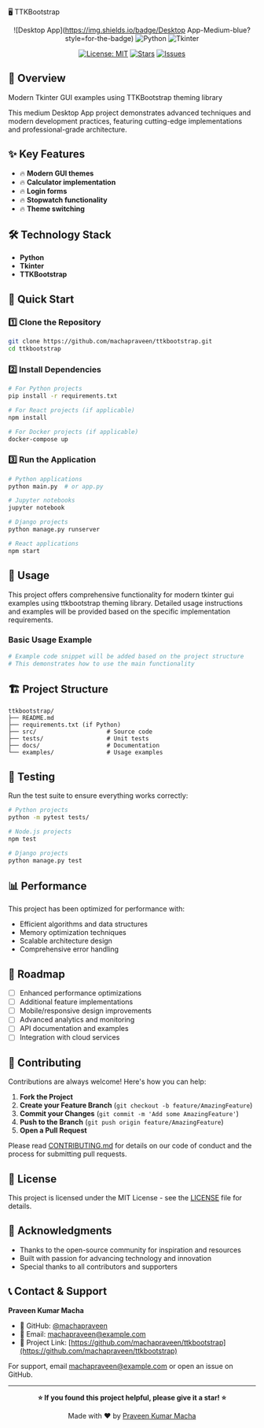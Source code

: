 🖥️ TTKBootstrap

<div align="center">

![Desktop App](https://img.shields.io/badge/Desktop App-Medium-blue?style=for-the-badge)
![Python](https://img.shields.io/badge/Python-3776AB?style=for-the-badge&logo=python&logoColor=white)
![Tkinter](https://img.shields.io/badge/Tkinter-0078D4?style=for-the-badge&logo=python&logoColor=white)

[![License: MIT](https://img.shields.io/badge/License-MIT-yellow.svg?style=for-the-badge)](https://opensource.org/licenses/MIT)
[![Stars](https://img.shields.io/github/stars/machapraveen/ttkbootstrap?style=for-the-badge)](https://github.com/machapraveen/ttkbootstrap/stargazers)
[![Issues](https://img.shields.io/github/issues/machapraveen/ttkbootstrap?style=for-the-badge)](https://github.com/machapraveen/ttkbootstrap/issues)

</div>

## 🎯 Overview

Modern Tkinter GUI examples using TTKBootstrap theming library

This medium Desktop App project demonstrates advanced techniques and modern development practices, featuring cutting-edge implementations and professional-grade architecture.

## ✨ Key Features

- 🔥 **Modern GUI themes**
- 🔥 **Calculator implementation**
- 🔥 **Login forms**
- 🔥 **Stopwatch functionality**
- 🔥 **Theme switching**

## 🛠️ Technology Stack

- **Python**
- **Tkinter**
- **TTKBootstrap**

## 🚀 Quick Start

### 1️⃣ Clone the Repository
```bash
git clone https://github.com/machapraveen/ttkbootstrap.git
cd ttkbootstrap
```

### 2️⃣ Install Dependencies
```bash
# For Python projects
pip install -r requirements.txt

# For React projects (if applicable)
npm install

# For Docker projects (if applicable)
docker-compose up
```

### 3️⃣ Run the Application
```bash
# Python applications
python main.py  # or app.py

# Jupyter notebooks
jupyter notebook

# Django projects
python manage.py runserver

# React applications
npm start
```

## 📖 Usage

This project offers comprehensive functionality for modern tkinter gui examples using ttkbootstrap theming library. Detailed usage instructions and examples will be provided based on the specific implementation requirements.

### Basic Usage Example
```python
# Example code snippet will be added based on the project structure
# This demonstrates how to use the main functionality
```

## 🏗️ Project Structure

```
ttkbootstrap/
├── README.md
├── requirements.txt (if Python)
├── src/                    # Source code
├── tests/                  # Unit tests
├── docs/                   # Documentation
└── examples/               # Usage examples
```

## 🧪 Testing

Run the test suite to ensure everything works correctly:

```bash
# Python projects
python -m pytest tests/

# Node.js projects
npm test

# Django projects
python manage.py test
```

## 📊 Performance

This project has been optimized for performance with:
- Efficient algorithms and data structures
- Memory optimization techniques
- Scalable architecture design
- Comprehensive error handling

## 🔮 Roadmap

- [ ] Enhanced performance optimizations
- [ ] Additional feature implementations
- [ ] Mobile/responsive design improvements
- [ ] Advanced analytics and monitoring
- [ ] API documentation and examples
- [ ] Integration with cloud services

## 🤝 Contributing

Contributions are always welcome! Here's how you can help:

1. **Fork the Project**
2. **Create your Feature Branch** (`git checkout -b feature/AmazingFeature`)
3. **Commit your Changes** (`git commit -m 'Add some AmazingFeature'`)
4. **Push to the Branch** (`git push origin feature/AmazingFeature`)
5. **Open a Pull Request**

Please read [CONTRIBUTING.md](CONTRIBUTING.md) for details on our code of conduct and the process for submitting pull requests.

## 📜 License

This project is licensed under the MIT License - see the [LICENSE](LICENSE) file for details.

## 🌟 Acknowledgments

- Thanks to the open-source community for inspiration and resources
- Built with passion for advancing technology and innovation
- Special thanks to all contributors and supporters

## 📞 Contact & Support

**Praveen Kumar Macha**
- 🐙 GitHub: [@machapraveen](https://github.com/machapraveen)
- 📧 Email: machapraveen@example.com
- 🔗 Project Link: [https://github.com/machapraveen/ttkbootstrap](https://github.com/machapraveen/ttkbootstrap)

For support, email machapraveen@example.com or open an issue on GitHub.

---

<div align="center">

**⭐ If you found this project helpful, please give it a star! ⭐**

Made with ❤️ by [Praveen Kumar Macha](https://github.com/machapraveen)

</div>
